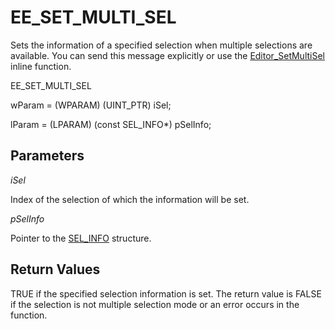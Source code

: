 # EE\_SET\_MULTI\_SEL

Sets the information of a specified selection when multiple selections
are available. You can send this message
explicitly or use the [Editor\_SetMultiSel](../macro/editor_setmultisel) inline function.

EE\_SET\_MULTI\_SEL

wParam = (WPARAM) (UINT\_PTR) iSel;

lParam = (LPARAM) (const SEL\_INFO\*) pSelInfo;

## Parameters

_iSel_

Index of the selection of which the information will be set.

_pSelInfo_

Pointer to the
[SEL\_INFO](../../plugin/structure/sel_info) structure.

## Return Values

TRUE if the specified selection information is set. The
return value is FALSE if the selection is not multiple selection mode or an
error occurs in the function.
